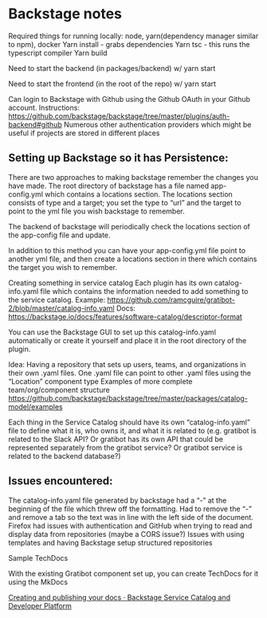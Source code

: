 # Backstage notes

Required things for running locally: node, yarn(dependency manager similar to npm), docker
Yarn install - grabs dependencies
Yarn tsc - this runs the typescript compiler
Yarn build

Need to start the backend (in packages/backend) w/ yarn start

Need to start the frontend (in the root of the repo) w/ yarn start

Can login to Backstage with Github using the Github OAuth in your Github account.
Instructions: https://github.com/backstage/backstage/tree/master/plugins/auth-backend#github
Numerous other authentication providers which might be useful if projects are stored in different places

## Setting up Backstage so it has Persistence:

There are two approaches to making backstage remember the changes you have made.
The root directory of backstage has a file named app-config.yml which contains a locations section. The locations section consists of type and a target; you set the type to “url” and the target to point to the yml file you wish backstage to remember.

The backend of backstage will periodically check the locations section of the app-config file and update.

In addition to this method you can have your app-config.yml file point to another yml file, and then create a locations section in there which contains the target you wish to remember.

Creating something in service catalog
Each plugin has its own catalog-info.yaml file which contains the information needed to add something to the service catalog.
Example: https://github.com/ramcguire/gratibot-2/blob/master/catalog-info.yaml
Docs: https://backstage.io/docs/features/software-catalog/descriptor-format

You can use the Backstage GUI to set up this catalog-info.yaml automatically or create it yourself and place it in the root directory of the plugin.

Idea:
Having a repository that sets up users, teams, and organizations in their own .yaml files. One .yaml file can point to other .yaml files using the “Location” component type
Examples of more complete team/org/component structure
https://github.com/backstage/backstage/tree/master/packages/catalog-model/examples

Each thing in the Service Catalog should have its own “catalog-info.yaml” file to define what it is, who owns it, and what it is related to (e.g. gratibot is related to the Slack API? Or gratibot has its own API that could be represented separately from the gratibot service? Or gratibot service is related to the backend database?)

## Issues encountered:

The catalog-info.yaml file generated by backstage had a “-” at the beginning of the file which threw off the formatting. Had to remove the “-” and remove a tab so the text was in line with the left side of the document.
Firefox had issues with authentication and GitHub when trying to read and display data from repositories (maybe a CORS issue?)
Issues with using templates and having Backstage setup structured repositories

Sample TechDocs

With the existing Gratibot component set up, you can create TechDocs for it using the MkDocs

[Creating and publishing your docs · Backstage Service Catalog and Developer Platform](https://backstage.io/docs/features/techdocs/creating-and-publishing)
